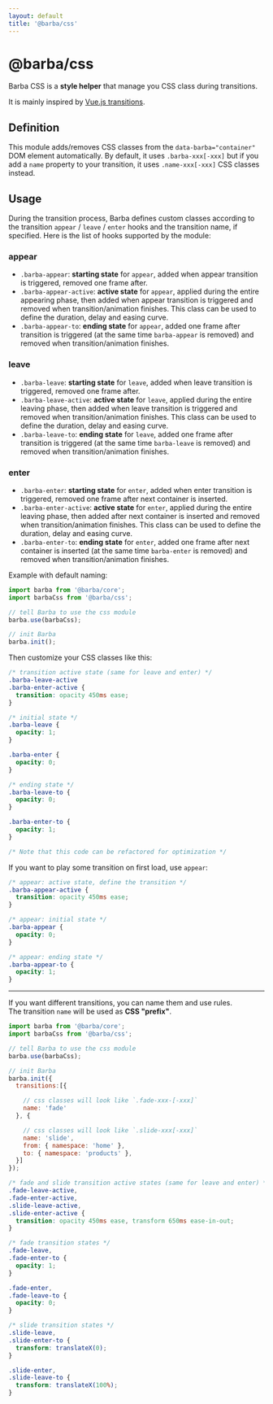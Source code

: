 ```yaml
---
layout: default
title: '@barba/css'
---
```


# @barba/css

Barba CSS is a **style helper** that manage you CSS class during transitions.

It is mainly inspired by [Vue.js transitions](https://vuejs.org/v2/guide/transitions.html#Transition-Classes).

## Definition

This module adds/removes CSS classes from the `data-barba="container"` DOM element automatically. By default, it uses `.barba-xxx[-xxx]` but if you add a `name` property to your transition, it uses `.name-xxx[-xxx]` CSS classes instead.

## Usage

During the transition process, Barba defines custom classes according to the transition `appear` / `leave` / `enter` hooks and the transition name, if specified. Here is the list of hooks supported by the module:

### appear

- `.barba-appear`: **starting state** for `appear`, added when appear transition is triggered, removed one frame after.
- `.barba-appear-active`: **active state** for `appear`, applied during the entire appearing phase, then added when appear transition is triggered and removed when transition/animation finishes. This class can be used to define the duration, delay and easing curve.
- `.barba-appear-to`: **ending state** for `appear`, added one frame after transition is triggered (at the same time `barba-appear` is removed) and removed when transition/animation finishes.

### leave

- `.barba-leave`: **starting state** for `leave`, added when leave transition is triggered, removed one frame after.
- `.barba-leave-active`: **active state** for `leave`, applied during the entire leaving phase, then added when leave transition is triggered and removed when transition/animation finishes. This class can be used to define the duration, delay and easing curve.
- `.barba-leave-to`: **ending state** for `leave`, added one frame after transition is triggered (at the same time `barba-leave` is removed) and removed when transition/animation finishes.

### enter

- `.barba-enter`: **starting state** for `enter`, added when enter transition is triggered, removed one frame after next container is inserted.
- `.barba-enter-active`: **active state** for `enter`, applied during the entire leaving phase, then added after next container is inserted and removed when transition/animation finishes. This class can be used to define the duration, delay and easing curve.
- `.barba-enter-to`: **ending state** for `enter`, added one frame after next container is inserted (at the same time `barba-enter` is removed) and removed when transition/animation finishes.

Example with default naming:

```js
import barba from '@barba/core';
import barbaCss from '@barba/css';

// tell Barba to use the css module
barba.use(barbaCss);

// init Barba
barba.init();
```

Then customize your CSS classes like this:

```css
/* transition active state (same for leave and enter) */
.barba-leave-active
.barba-enter-active {
  transition: opacity 450ms ease;
}

/* initial state */
.barba-leave {
  opacity: 1;
}

.barba-enter {
  opacity: 0;
}

/* ending state */
.barba-leave-to {
  opacity: 0;
}

.barba-enter-to {
  opacity: 1;
}

/* Note that this code can be refactored for optimization */
```

If you want to play some transition on first load, use `appear`:

```css
/* appear: active state, define the transition */
.barba-appear-active {
  transition: opacity 450ms ease;
}

/* appear: initial state */
.barba-appear {
  opacity: 0;
}

/* appear: ending state */
.barba-appear-to {
  opacity: 1;
}
```

---

If you want different transitions, you can name them and use rules.<br>
The transition `name` will be used as **CSS "prefix"**.

```js
import barba from '@barba/core';
import barbaCss from '@barba/css';

// tell Barba to use the css module
barba.use(barbaCss);

// init Barba
barba.init({
  transitions:[{

    // css classes will look like `.fade-xxx-[-xxx]`
    name: 'fade'
  }, {

    // css classes will look like `.slide-xxx[-xxx]`
    name: 'slide',
    from: { namespace: 'home' },
    to: { namespace: 'products' },
  }]
});
```

```css
/* fade and slide transition active states (same for leave and enter) */
.fade-leave-active,
.fade-enter-active,
.slide-leave-active,
.slide-enter-active {
  transition: opacity 450ms ease, transform 650ms ease-in-out;
}

/* fade transition states */
.fade-leave,
.fade-enter-to {
  opacity: 1;
}

.fade-enter,
.fade-leave-to {
  opacity: 0;
}

/* slide transition states */
.slide-leave,
.slide-enter-to {
  transform: translateX(0);
}

.slide-enter,
.slide-leave-to {
  transform: translateX(100%);
}
```
